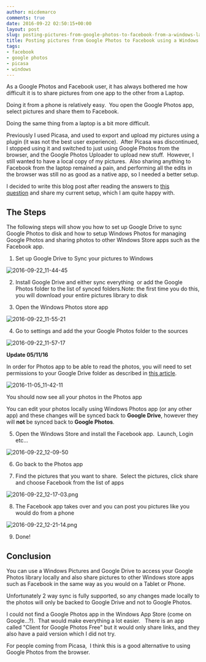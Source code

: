 ```yaml
---
author: micdemarco
comments: true
date: 2016-09-22 02:50:15+00:00
layout: post
slug: posting-pictures-from-google-photos-to-facebook-from-a-windows-laptop
title: Posting pictures from Google Photos to Facebook using a Windows Laptop
tags:
- facebook
- google photos
- picasa
- windows
---
```


As a Google Photos and Facebook user, it has always bothered me how difficult it is to share pictures from one app to the other from a Laptop.

Doing it from a phone is relatively easy.  You open the Google Photos app, select pictures and share them to Facebook.

Doing the same thing from a laptop is a bit more difficult.

Previously I used Picasa, and used to export and upload my pictures using a plugin (it was not the best user experience).  After Picasa was discontinued, I stopped using it and switched to just using Google Photos from the browser, and the Google Photos Uploader to upload new stuff.  However, I still wanted to have a local copy of my pictures.  Also sharing anything to Facebook from the laptop remained a pain, and performing all the edits in the browser was still no as good as a native app, so I needed a better setup.

I decided to write this blog post after reading the answers to [this question](https://productforums.google.com/forum/#!topic/photos/p9aK7m4sMyM) and share my current setup, which I am quite happy with.

## The Steps

The following steps will show you how to set up Google Drive to sync Google Photos to disk and how to setup Windows Photos for managing Google Photos and sharing photos to other Windows Store apps such as the Facebook app.

1) Set up Google Drive to Sync your pictures to Windows

![2016-09-22_11-44-45](/assets/2016-09-22_11-44-45.png)

2) Install Google Drive and either sync everything  or add the Google Photos folder to the list of synced folders.Note: the first time you do this, you will download your entire pictures library to disk

3) Open the Windows Photos store app

![2016-09-22_11-55-21](/assets/2016-09-22_11-55-21.png)

4) Go to settings and add the your Google Photos folder to the sources

![2016-09-22_11-57-17](/assets/2016-09-22_11-57-17.png)

**Update 05/11/16**

In order for Photos app to be able to read the photos, you will need to set permissions to your Google Drive folder as described in [this article](http://superuser.com/questions/485719/windows-7-index-search-does-not-work-in-google-drive-folder).

![2016-11-05_11-42-11](/assets/2016-11-05_11-42-11.png)

You should now see all your photos in the Photos app

You can edit your photos locally using Windows Photos app (or any other app) and these changes will be synced back to **Google Drive**, however they will **not** be synced back to **Google Photos**.

5) Open the Windows Store and install the Facebook app.  Launch, Login etc...

![2016-09-22_12-09-50](/assets/2016-09-22_12-09-50.png)

6) Go back to the Photos app

7) Find the pictures that you want to share.  Select the pictures, click share and choose Facebook from the list of apps

![2016-09-22_12-17-03.png](/assets/2016-09-22_12-17-03.png)

8) The Facebook app takes over and you can post you pictures like you would do from a phone

![2016-09-22_12-21-14.png](/assets/2016-09-22_12-21-141.png)

9) Done!

## Conclusion

You can use a Windows Pictures and Google Drive to access your Google Photos library locally and also share pictures to other Windows store apps such as Facebook in the same way as you would on a Tablet or Phone.







Unfortunately 2 way sync is fully supported, so any changes made locally to the photos will only be backed to Google Drive and not to Google Photos.












I could not find a Google Photos app in the Windows App Store (come on Google...?).  That would make everything a lot easier.   There is an app called "Client for Google Photos Free" but it would only share links, and they also have a paid version which I did not try.












For people coming from Picasa,  I think this is a good alternative to using Google Photos from the browser.
